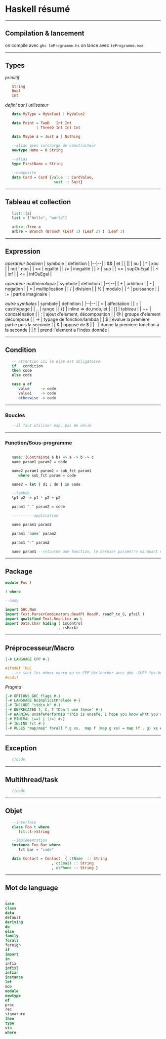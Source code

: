 # Haskell résumé 

---
## Compilation & lancement

on compile avec `ghc leProgramme.hs`
on lance avec `leProgramme.exe`

---
## Types

*primitif*
```haskell
   String
   Bool
   Int
```

*defini par l'utilisateur*
```haskell
   data MyType = MyValue1 | MyValue2

   data Point = TwoD   Int Int
              | ThreeD Int Int Int

   data Maybe a = Just a | Nothing

   --alias avec surcharge de constructeur
   newtype Home = H String
   
   --alias
   type FirstName = String

   --composite
   data Card = Card {value :: CardValue, 
                      suit :: Suit}

```
---
## Tableau et collection
```haskell
   list::[a]
   list = ["hello", "world"]

   arbre::Tree a
   arbre = Branch (Branch (Leaf 1) (Leaf 2) ) (Leaf 3)
```
---
## Expression

*operateur booleen*
| symbole | definition |
|--|--|
| &&   | et                              |
| \|\|   | ou                              |
| ^    | xou                             |
| not  | non                             |
| ==   | egalité                         |
| /=   | inegalité                       |
|  >   | sup                             |
| >=   | supOuEgal                       |
|  <   | inf                             |
| <=   | infOuEgal                       |

*operateur mathématique*
| symbole | definition |
|--|--|
|  +   | addition                        |
|  -   | negation                        |
|  *   | multiplication                  |
|  /   | division                        |
|  %   | modulo                          |
|  ^   | puissance                       |
|  :+  | partie imaginaire               |

*autre symboles*
| symbole | definition |
|--|--|
|  =   | affectation                     |
|  ::  | cast/typage                     |
|  ..  | range                           |
|  {}  | inline => do,mdo,let            |
| \[\] | tableau                         |
|  ++  | concaténation                   |
|  :   | ajout d'element, décomposition  |
|  @   | groupe d'element décomposé      | 
|  ->  | typage de fonction/lambda       |
|  $   | évalue la premiere partie puis la seconde |
|  &   | opposé de $                     |
|  .   | donne la premiere fonction a la seconde |
|  !!  | prend l'element a l'index donnée |

---
## Condition
```haskell
   -- attention ici le else est obligatoire
   if   condition
   then code
   else code

   case a of 
      value     -> code
      value1    -> code
      otherwise -> code
```
---
### Boucles
```haskell
   --il faut utiliser map, pas de while
```
---
### Function/Sous-programme
```haskell

   name::(Contrainte a b) => a -> b -> c
   name param1 param2 = code

   name2 param1 param2 = sub_fct param1
      where sub_fct param = code

   name2 = let { d1 ; dn } in code

   --lambda
   \p1 p2 -> p1 * p2 + p2

   param1 ^-^ param2 = code

   ----------application

   name param1 param2

   param1 `name` param2

   param1 ^-^ param2

   name param1 --retourne une fonction, le dernier parametre manquant de cette expression est le parametre de la fonction retourné
```
---
## Package
```haskell
module Foo (

) where 

--body

import GHC.Num
import Text.ParserCombinators.ReadP( ReadP, readP_to_S, pfail )
import qualified Text.Read.Lex as L
import Data.Char hiding ( isControl
                        , isMark)

```
---
## Préprocesseur/Macro
```haskell
{-# LANGUAGE CPP #-}

#ifndef TRUC
   --ce sont les mêmes macro qu'en CPP déclencher avec ghc -XCPP foo.hs
#endif
```
*Pragma*
```haskell
{-# OPTIONS_GHC flags #-}
{-# LANGUAGE NoImplicitPrelude #-}
{-# INCLUDE "stdio.h" #-}
{-# DEPRECATED f, C, T "Don't use these" #-}
{-# WARNING unsafePerformIO "This is unsafe; I hope you know what you're doing" #-}
{-# MINIMAL (==) | (/=) #-}
{-# INLINE fct #-}
{-# RULES "map/map" forall f g xs.  map f (map g xs) = map (f . g) xs #-}
```
---
## Exception
```C
   //code
```
---
## Multithread/task
```C
   //code
```
---
## Objet
```haskell
   --interface
   class Foo t where
      fct::t->String

   --implémentation
   instance Foo Bar where
      fct bar = "code"

   data Contact = Contact  { ctName  :: String
                     , ctEmail :: String
                     , ctPhone :: String }

```
---
## Mot de language
```haskell
_ 
case 
class 
data 
default 
deriving 
do 
else 
family 
forall
foreign 
if 
import 
in 
infix 
infixl 
infixr 
instance 
let 
mdo
module 
newtype 
of 
proc 
rec 
signature 
then 
type 
via 
where
```
